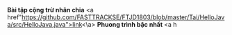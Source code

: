 <b> Bài tập cộng trừ nhân chia</b> <a href"https://github.com/FASTTRACKSE/FTJD1803/blob/master/Tai/HelloJava/src/HelloJava.java">link<\a>
<b>Phuong trình bậc nhất </b> <a h

